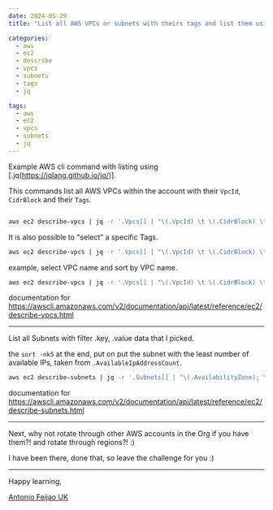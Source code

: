 ```yaml
---
date: 2024-05-29
title: "List all AWS VPCs or subnets with theirs tags and list them using jquery"

categories:
  - aws
  - ec2
  - describe
  - vpcs
  - subnets
  - tags
  - jq

tags:
  - aws
  - ec2
  - vpcs
  - subnets
  - jq
---
```


Example AWS cli command with listing using [.jq(https://jqlang.github.io/jq/)].

This commands list all AWS VPCs within the account with their `VpcId`, `CidrBlock` and their `Tags`.

```bash

aws ec2 describe-vpcs | jq -r '.Vpcs[] | "\(.VpcId) \t \(.CidrBlock) \t \(.Tags[])" '

```

It is also possible to "select" a specific Tags.


```bash
aws ec2 describe-vpcs | jq -r '.Vpcs[] | "\(.VpcId) \t \(.CidrBlock) \t \(.Tags[] | select(.Key == "Application") | .Value)" '

```

example, select VPC name and sort by VPC name.

```bash
aws ec2 describe-vpcs | jq -r '.Vpcs[] | "\(.VpcId) \t \(.CidrBlock) \t \(.Tags[] | select(.Key == "Name")| .Value)" ' | sort -nk2
```

documentation for <https://awscli.amazonaws.com/v2/documentation/api/latest/reference/ec2/describe-vpcs.html>

---

List all Subnets with filter .key, .value data that I picked.

the `sort -nk5` at the end, put on put the subnet with the least number of available IPs, taken from `.AvailableIpAddressCount`.

```bash
aws ec2 describe-subnets | jq -r '.Subnets[] | "\(.AvailabilityZone); \(.AvailabilityZoneId); \(.VpcId); \(.CidrBlock); \t \(.AvailableIpAddressCount); \t \(.Tags[] | select(.Key == "Name")| .Value)  "  ' | sort -nk5
```

documentation for <https://awscli.amazonaws.com/v2/documentation/api/latest/reference/ec2/describe-subnets.html>

---

Next, why not rotate through other AWS accounts in the Org if you have them?! and rotate through regions?! :)

I have been there, done that, so leave the challenge for you :)

---

Happy learning,

[Antonio Feijao UK](https://www.antoniofeijao.com/)

